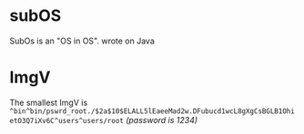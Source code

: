# subOS

SubOs is an "OS in OS". wrote on Java

# ImgV
The smallest ImgV is `^bin^bin/pswrd_root./$2a$10$ELALL5lEaeeMad2w.DFubucd1wcL8gXgCsBGLB1OhietO3Q7iXv6C^users^users/root`
*(password is 1234)*